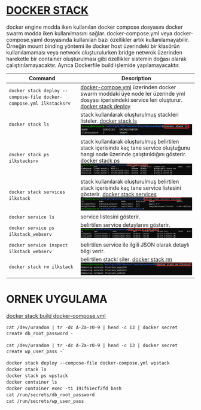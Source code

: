 # [DOCKER STACK](https://docs.docker.com/engine/reference/commandline/stack/)
docker engine modda iken kullanılan docker compose dosyasını docker swarm modda iken kullanılmasını sağlar. docker-compose.yml veya docker-compose.yaml dosyasında kullanılan bazı özellikler artık kullanılamayabilir. Örneğin mount binding yöntemi ile docker host üzerindeki bir klasörün kullanılamaması veya network oluşturulurken bridge netwrok üzerinden hareketle bir container oluşturulması gibi özellikler sistemin doğası olarak çalıştırılamayacaktır. Ayrıca Dockerfile build işlemide yapılamayacaktır.

| Command        | Description |
| -------------- | ----------- |
|`docker stack deploy --compose-file docker-compose.yml ilkstacksrv`|[docker-compoe.yml](/docker-compose/dockerstack/docker-compose.yml) üzerinden docker swarm moddaki üye node ler üzerinde yml dosyası içerisindeki service leri oluşturur. [docker stack deploy](https://docs.docker.com/engine/reference/commandline/stack_deploy/)|
|`docker stack ls`|stack kullanılarak oluşturulmuş stackleri listeler. [docker stack ls](https://docs.docker.com/engine/reference/commandline/stack_ls/)<br> ![docker stack](/img/docker_stack_p1.png)|
|`docker stack ps ilkstacksrv`|stack kullanılarak oluşturulmuş belirtilen stack içerisinde kaç tane service oluştuğunu hangi node üzerinde çalıştırıldığını gösterir. [docker stack ps](https://docs.docker.com/engine/reference/commandline/stack_ps/)<br> ![docker stack](/img/docker_stack_p2.png)|
|`docker stack services ilkstack`|stack kullanılarak oluşturulmuş belirtilen stack içerisinde kaç tane service listesini gösterir. [docker stack services](https://docs.docker.com/engine/reference/commandline/stack_services/)<br>![docker stack](/img/docker_stack_p3.png)|
|`docker service ls`| service listesini gösterir.|
|`docker service ps ilkstack_webserv`| belirtilen service detaylarını gösterir. ![docker service ps](/img/docker_stack_p4.png)|
|`docker service inspect ilkstack_webserv`| belirtilen service ile ilgili JSON olarak detaylı bilgi verir.|
|`docker stack rm ilkstack`| belirtilen stacki siler. [docker stack rm](https://docs.docker.com/engine/reference/commandline/stack_rm/)<br>![docker stack rm](/img/docker_stack_p5.png)|


# ORNEK UYGULAMA
[docker stack build docker-compose.yml](/docker-compose/wordpressmysql/stackfile/docker-compose.yml)

    cat /dev/urandom | tr -dc A-Za-z0-9 | head -c 13 | docker secret create db_root_password -

    cat /dev/urandom | tr -dc A-Za-z0-9 | head -c 13 | docker secret create wp_user_pass -`

    
`docker stack deploy --compose-file docker-compose.yml wpstack`\
`docker stack ls`\
`docker stack ps wpstack`\
`docker container ls`\
`docker container exec -ti 191f61ecf2fd bash`\
`cat /run/secrets/db_root_password`\
`cat /run/secrets/wp_user_pass`
